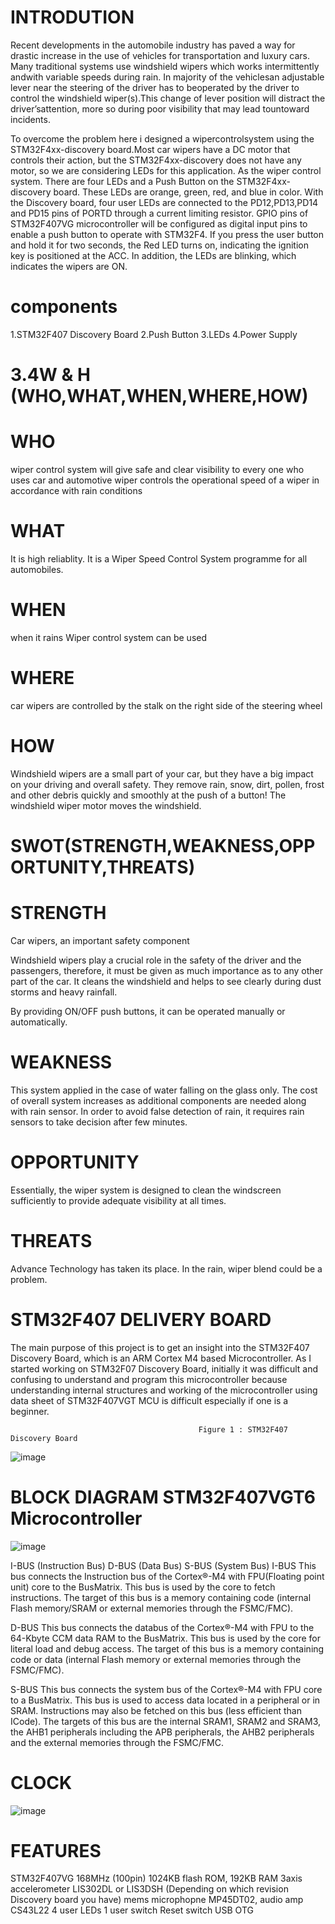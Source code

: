 # INTRODUTION



Recent developments in the automobile industry has paved a way for drastic increase in the use of vehicles for transportation and luxury cars. Many traditional systems use windshield wipers which works intermittently andwith variable speeds during rain. In majority of the vehiclesan adjustable lever near the steering of the driver has to beoperated by the driver to control the windshield wiper(s).This change of lever position will distract the driver’sattention, more so during poor visibility that may lead tountoward incidents.

To overcome the problem here i designed a wipercontrolsystem using the STM32F4xx-discovery board.Most car wipers have a DC motor that controls their action, but the STM32F4xx-discovery does not have any motor, so we are considering LEDs for this application. As the wiper control system. There are four LEDs and a Push Button on the STM32F4xx-discovery board. These LEDs are orange, green, red, and blue in color. With the Discovery board, four user LEDs are connected to the PD12,PD13,PD14 and PD15 pins of PORTD through a current limiting resistor. GPIO pins of STM32F407VG microcontroller will be configured as digital input pins to enable a push button to operate with STM32F4. If you press the user button and hold it for two seconds, the Red LED turns on, indicating the ignition key is positioned at the ACC. In addition, the LEDs are blinking, which indicates the wipers are ON.







# components 
1.STM32F407 Discovery Board
2.Push Button
3.LEDs
4.Power Supply








# 3.4W & H (WHO,WHAT,WHEN,WHERE,HOW)

# WHO

 wiper control system will give safe and clear visibility to every one who uses car and automotive wiper controls the operational speed of a wiper in accordance with rain conditions


# WHAT


It is high reliablity. 
It is a Wiper Speed Control System programme for all automobiles.


# WHEN
when it rains  Wiper control system can be used

# WHERE

car wipers are controlled by the stalk on the right side of the steering wheel

# HOW

Windshield wipers are a small part of your car, but they have a big impact on your driving and overall safety. They remove rain, snow, dirt, pollen, frost and other debris quickly and smoothly at the push of a button! The windshield wiper motor moves the windshield.


# SWOT(STRENGTH,WEAKNESS,OPPORTUNITY,THREATS)


# STRENGTH

Car wipers, an important safety component

Windshield wipers play a crucial role in the safety of the driver and the passengers, therefore, it must be given as much importance as to any other part of the car. It cleans the windshield and helps to see clearly during dust storms and heavy rainfall.

By providing ON/OFF push buttons, it can be operated manually or automatically.


# WEAKNESS

This system applied in the case of water falling on the glass only.
The cost of overall system increases as additional components are needed along with rain sensor.
In order to avoid false detection of rain, it requires rain sensors to take decision after few minutes.


# OPPORTUNITY

Essentially, the wiper system is designed to clean the windscreen sufficiently to provide adequate visibility at all times.

# THREATS

Advance Technology has taken its place. In the rain, wiper blend could be a problem.



# STM32F407 DELIVERY BOARD





The main purpose of this project is to get an insight into the STM32F407 Discovery Board, which is an ARM Cortex M4 based Microcontroller. As I started working on STM32F07 Discovery Board, initially it was difficult and confusing to understand and program this microcontroller because understanding internal structures and working of the microcontroller using data sheet of STM32F407VGT MCU is difficult especially if one is a beginner.





                                              Figure 1 : STM32F407 Discovery Board

![image](https://user-images.githubusercontent.com/70704291/168470844-07e9b884-b380-41bc-ac42-a3229fada2cf.png)




# BLOCK DIAGRAM STM32F407VGT6 Microcontroller


![image](https://user-images.githubusercontent.com/70704291/168470924-004d6742-66b9-4737-8ed4-31b003738fc8.png)




I-BUS (Instruction Bus)
D-BUS (Data Bus)
S-BUS (System Bus)
I-BUS This bus connects the Instruction bus of the Cortex®-M4 with FPU(Floating point unit) core to the BusMatrix. This bus is used by the core to fetch instructions. The target of this bus is a memory containing code (internal Flash memory/SRAM or external memories through the FSMC/FMC).

D-BUS This bus connects the databus of the Cortex®-M4 with FPU to the 64-Kbyte CCM data RAM to the BusMatrix. This bus is used by the core for literal load and debug access. The target of this bus is a memory containing code or data (internal Flash memory or external memories through the FSMC/FMC).

S-BUS This bus connects the system bus of the Cortex®-M4 with FPU core to a BusMatrix. This bus is used to access data located in a peripheral or in SRAM. Instructions may also be fetched on this bus (less efficient than ICode). The targets of this bus are the internal SRAM1, SRAM2 and SRAM3, the AHB1 peripherals including the APB peripherals, the AHB2 peripherals and the external memories through the FSMC/FMC.


# CLOCK



![image](https://user-images.githubusercontent.com/70704291/168471137-fbf420fe-3816-4e20-96dd-5b09d9247b8f.png)




# FEATURES



STM32F407VG 168MHz (100pin)
1024KB flash ROM, 192KB RAM
3axis accelerometer LIS302DL or LIS3DSH (Depending on which revision Discovery board you have)
mems microphopne MP45DT02, audio amp CS43L22
4 user LEDs
1 user switch
Reset switch
USB OTG
